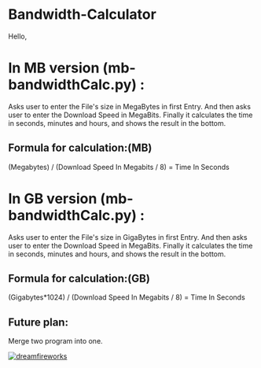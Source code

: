 # Bandwidth-Calculator
Hello,

# In MB version (mb-bandwidthCalc.py) :
  Asks user to enter the File's size in MegaBytes in first Entry.
  And then asks user to enter the Download Speed in MegaBits.
  Finally it calculates the time in seconds, minutes and hours, and shows the result in the bottom.

## Formula for calculation:(MB)
(Megabytes) / (Download Speed In Megabits / 8) = Time In Seconds

# In GB version (mb-bandwidthCalc.py) :
  Asks user to enter the File's size in GigaBytes in first Entry.
  And then asks user to enter the Download Speed in MegaBits.
  Finally it calculates the time in seconds, minutes and hours, and shows the result in the bottom.

## Formula for calculation:(GB)
(Gigabytes*1024) / (Download Speed In Megabits / 8) = Time In Seconds


## Future plan: 
Merge two program into one.


<a href="https://www.linkedin.com/in/serhan-eraslan/" target="_blank" align="left">
  <img src="https://komarev.com/ghpvc/?username=dreamfireworks&label=%20Views&color=0e75b6&style=flat" alt="dreamfireworks" />
</a>
